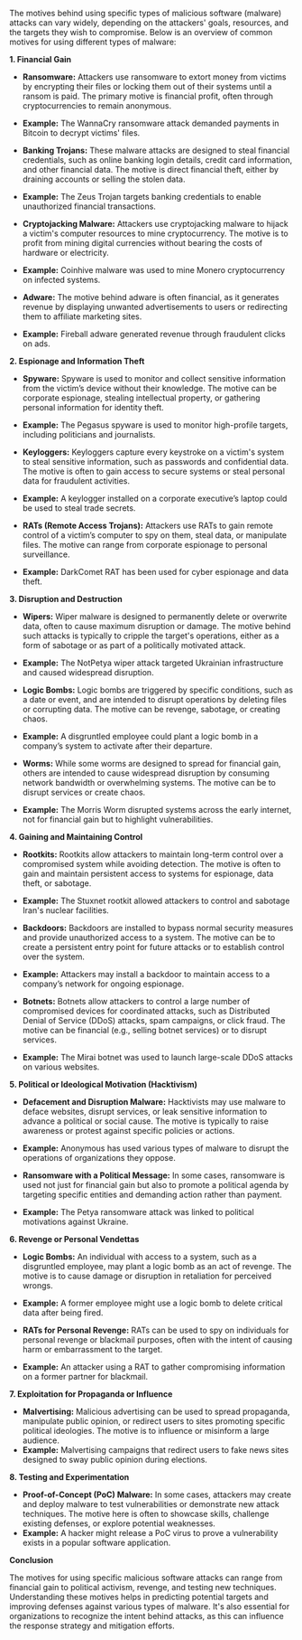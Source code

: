 The motives behind using specific types of malicious software (malware) attacks can vary widely, depending on the attackers' goals, resources, and the targets they wish to compromise. Below is an overview of common motives for using different types of malware:

<b> 1. Financial Gain </b>
* **Ransomware:** Attackers use ransomware to extort money from victims by encrypting their files or locking them out of their systems until a ransom is paid. The primary motive is financial profit, often through cryptocurrencies to remain anonymous.

* **Example:** The WannaCry ransomware attack demanded payments in Bitcoin to decrypt victims' files.
* **Banking Trojans:** These malware attacks are designed to steal financial credentials, such as online banking login details, credit card information, and other financial data. The motive is direct financial theft, either by draining accounts or selling the stolen data.

* **Example:** The Zeus Trojan targets banking credentials to enable unauthorized financial transactions.
* **Cryptojacking Malware:** Attackers use cryptojacking malware to hijack a victim's computer resources to mine cryptocurrency. The motive is to profit from mining digital currencies without bearing the costs of hardware or electricity.

* **Example:** Coinhive malware was used to mine Monero cryptocurrency on infected systems.
* **Adware:** The motive behind adware is often financial, as it generates revenue by displaying unwanted advertisements to users or redirecting them to affiliate marketing sites.

* **Example:** Fireball adware generated revenue through fraudulent clicks on ads.

<b> 2. Espionage and Information Theft </b>
* **Spyware:** Spyware is used to monitor and collect sensitive information from the victim’s device without their knowledge. The motive can be corporate espionage, stealing intellectual property, or gathering personal information for identity theft.

* **Example:** The Pegasus spyware is used to monitor high-profile targets, including politicians and journalists.
* **Keyloggers:** Keyloggers capture every keystroke on a victim's system to steal sensitive information, such as passwords and confidential data. The motive is often to gain access to secure systems or steal personal data for fraudulent activities.

* **Example:** A keylogger installed on a corporate executive’s laptop could be used to steal trade secrets.
* **RATs (Remote Access Trojans):** Attackers use RATs to gain remote control of a victim’s computer to spy on them, steal data, or manipulate files. The motive can range from corporate espionage to personal surveillance.

* **Example:** DarkComet RAT has been used for cyber espionage and data theft.

<b> 3. Disruption and Destruction </b>
* **Wipers:** Wiper malware is designed to permanently delete or overwrite data, often to cause maximum disruption or damage. The motive behind such attacks is typically to cripple the target's operations, either as a form of sabotage or as part of a politically motivated attack.

* **Example:** The NotPetya wiper attack targeted Ukrainian infrastructure and caused widespread disruption.
* **Logic Bombs:** Logic bombs are triggered by specific conditions, such as a date or event, and are intended to disrupt operations by deleting files or corrupting data. The motive can be revenge, sabotage, or creating chaos.

* **Example:** A disgruntled employee could plant a logic bomb in a company’s system to activate after their departure.
* **Worms:** While some worms are designed to spread for financial gain, others are intended to cause widespread disruption by consuming network bandwidth or overwhelming systems. The motive can be to disrupt services or create chaos.

* **Example:** The Morris Worm disrupted systems across the early internet, not for financial gain but to highlight vulnerabilities.

<b> 4. Gaining and Maintaining Control </b>
* **Rootkits:** Rootkits allow attackers to maintain long-term control over a compromised system while avoiding detection. The motive is often to gain and maintain persistent access to systems for espionage, data theft, or sabotage.

* **Example:** The Stuxnet rootkit allowed attackers to control and sabotage Iran's nuclear facilities.
* **Backdoors:** Backdoors are installed to bypass normal security measures and provide unauthorized access to a system. The motive can be to create a persistent entry point for future attacks or to establish control over the system.

* **Example:** Attackers may install a backdoor to maintain access to a company’s network for ongoing espionage.
* **Botnets:** Botnets allow attackers to control a large number of compromised devices for coordinated attacks, such as Distributed Denial of Service (DDoS) attacks, spam campaigns, or click fraud. The motive can be financial (e.g., selling botnet services) or to disrupt services.

* **Example:** The Mirai botnet was used to launch large-scale DDoS attacks on various websites.

<b> 5. Political or Ideological Motivation (Hacktivism) </b>
* **Defacement and Disruption Malware:** Hacktivists may use malware to deface websites, disrupt services, or leak sensitive information to advance a political or social cause. The motive is typically to raise awareness or protest against specific policies or actions.

* **Example:** Anonymous has used various types of malware to disrupt the operations of organizations they oppose.
* **Ransomware with a Political Message:** In some cases, ransomware is used not just for financial gain but also to promote a political agenda by targeting specific entities and demanding action rather than payment.

* **Example:** The Petya ransomware attack was linked to political motivations against Ukraine.

<b> 6. Revenge or Personal Vendettas </b>
* **Logic Bombs:** An individual with access to a system, such as a disgruntled employee, may plant a logic bomb as an act of revenge. The motive is to cause damage or disruption in retaliation for perceived wrongs.

* **Example:** A former employee might use a logic bomb to delete critical data after being fired.
* **RATs for Personal Revenge:** RATs can be used to spy on individuals for personal revenge or blackmail purposes, often with the intent of causing harm or embarrassment to the target.

* **Example:** An attacker using a RAT to gather compromising information on a former partner for blackmail.

<b> 7. Exploitation for Propaganda or Influence </b>
* **Malvertising:** Malicious advertising can be used to spread propaganda, manipulate public opinion, or redirect users to sites promoting specific political ideologies. The motive is to influence or misinform a large audience.
* **Example:** Malvertising campaigns that redirect users to fake news sites designed to sway public opinion during elections.

<b> 8. Testing and Experimentation </b>
* **Proof-of-Concept (PoC) Malware:** In some cases, attackers may create and deploy malware to test vulnerabilities or demonstrate new attack techniques. The motive here is often to showcase skills, challenge existing defenses, or explore potential weaknesses.
* **Example:** A hacker might release a PoC virus to prove a vulnerability exists in a popular software application.

<b> Conclusion </b>

The motives for using specific malicious software attacks can range from financial gain to political activism, revenge, and testing new techniques. Understanding these motives helps in predicting potential targets and improving defenses against various types of malware. It's also essential for organizations to recognize the intent behind attacks, as this can influence the response strategy and mitigation efforts.

